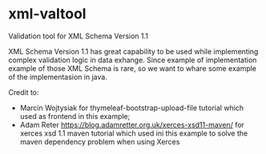 # xml-valtool
Validation tool for XML Schema Version 1.1

XML Schema Version 1.1 has great capability to be used while implementing complex validation logic in data exhange.
Since example of implementation example of those XML Schema is rare, so we want to whare some example of the implementasion in java.

Credit to:
- Marcin Wojtysiak for thymeleaf-bootstrap-upload-file tutorial which used as frontend in this example;
- Adam Reter https://blog.adamretter.org.uk/xerces-xsd11-maven/ for xerces xsd 1.1 maven tutorial which used ini this example to solve the maven dependency problem when using Xerces
